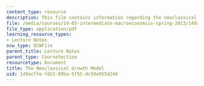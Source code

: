 ```yaml
---
content_type: resource
description: This file contains information regarding the neoclassical growth model.
file: /media/courses/14-05-intermediate-macroeconomics-spring-2013/149acffefd2189ba5f55dc59e955d244_MIT14_05S13_LecNot_Ramsey.pdf
file_type: application/pdf
learning_resource_types:
- Lecture Notes
ocw_type: OCWFile
parent_title: Lecture Notes
parent_type: CourseSection
resourcetype: Document
title: The Neoclassical Growth Model
uid: 149acffe-fd21-89ba-5f55-dc59e955d244
---
```

